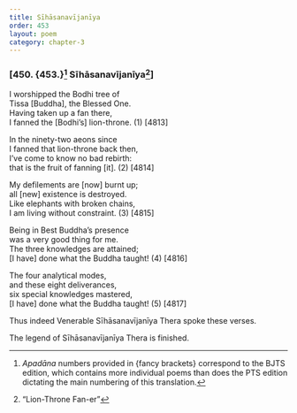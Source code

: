 ```yaml
---
title: Sīhāsanavījanīya
order: 453
layout: poem
category: chapter-3
---
```


### \[450. {453.}[^1] Sīhāsanavījanīya[^2]\]

I worshipped the Bodhi tree of  
Tissa \[Buddha\], the Blessed One.  
Having taken up a fan there,  
I fanned the \[Bodhi’s\] lion-throne. (1) \[4813\]

In the ninety-two aeons since  
I fanned that lion-throne back then,  
I’ve come to know no bad rebirth:  
that is the fruit of fanning \[it\]. (2) \[4814\]

My defilements are \[now\] burnt up;  
all \[new\] existence is destroyed.  
Like elephants with broken chains,  
I am living without constraint. (3) \[4815\]

Being in Best Buddha’s presence  
was a very good thing for me.  
The three knowledges are attained;  
\[I have\] done what the Buddha taught! (4) \[4816\]

The four analytical modes,  
and these eight deliverances,  
six special knowledges mastered,  
\[I have\] done what the Buddha taught! (5) \[4817\]

Thus indeed Venerable Sīhāsanavījanīya Thera spoke these verses.

The legend of Sīhāsanavījanīya Thera is finished.

[^1]: *Apadāna* numbers provided in {fancy brackets} correspond to the BJTS edition, which contains more individual poems than does the PTS edition dictating the main numbering of this translation.

[^2]: “Lion-Throne Fan-er”
